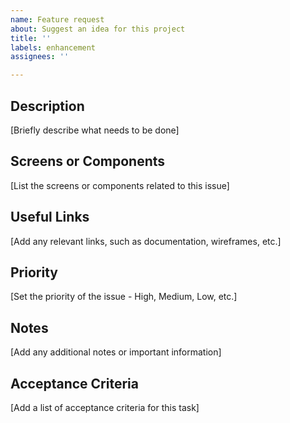 ```yaml
---
name: Feature request
about: Suggest an idea for this project
title: ''
labels: enhancement
assignees: ''

---
```


## Description
[Briefly describe what needs to be done]

## Screens or Components
[List the screens or components related to this issue]

## Useful Links
[Add any relevant links, such as documentation, wireframes, etc.]

## Priority
[Set the priority of the issue - High, Medium, Low, etc.]

## Notes
[Add any additional notes or important information]

## Acceptance Criteria
[Add a list of acceptance criteria for this task]
